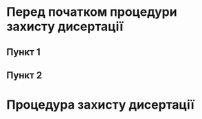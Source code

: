 # Перед початком процедури захисту дисертації

## Пункт 1
## Пункт 2
# Процедура захисту дисертації
